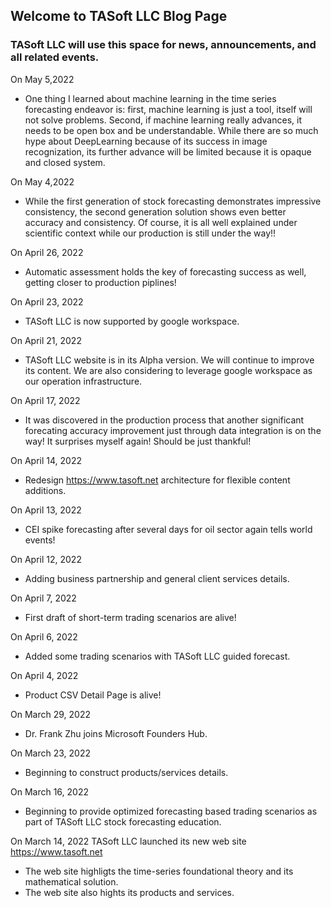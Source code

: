 ## Welcome to TASoft LLC Blog Page

### TASoft LLC will use this space for news, announcements, and all related events.
On May 5,2022
- One thing I learned about machine learning in the time series forecasting endeavor is: first, machine learning is just a tool, itself will not solve problems. Second, if machine learning really advances, it needs to be open box and be understandable. While there are so much hype about DeepLearning because of its success in image recognization, its further advance will be limited because it is opaque and closed system.

On May 4,2022
- While the first generation of stock forecasting demonstrates impressive consistency, the second generation solution shows even better accuracy and consistency. Of course, it is all well explained under scientific context while our production is still under the way!!

On April 26, 2022
- Automatic assessment holds the key of forecasting success as well, getting closer to production piplines!

On April 23, 2022
- TASoft LLC is now supported by google workspace.

On April 21, 2022
- TASoft LLC website is in its Alpha version. We will continue to improve its content. We are also considering to leverage google workspace as our operation infrastructure.

On April 17, 2022
- It was discovered in the production process that another significant forecating accuracy improvement just through data integration is on the way! It surprises myself again! Should be just thankful!

On April 14, 2022
- Redesign https://www.tasoft.net architecture for flexible content additions.

On April 13, 2022
- CEI spike forecasting after several days for oil sector again tells world events! 

On April 12, 2022
- Adding business partnership and general client services details.

On April 7, 2022
- First draft of short-term trading scenarios are alive!

On April 6, 2022
- Added some trading scenarios with TASoft LLC guided forecast.

On April 4, 2022
- Product CSV Detail Page is alive!

On March 29, 2022
- Dr. Frank Zhu joins Microsoft Founders Hub.

On March 23, 2022
- Beginning to construct products/services details.

On March 16, 2022
- Beginning to provide optimized forecasting based trading scenarios as part of TASoft LLC stock forecasting education.


On March 14, 2022
TASoft LLC launched its new web site https://www.tasoft.net

- The web site highligts the time-series foundational theory and its mathematical solution.
- The web site also hights its products and services.






